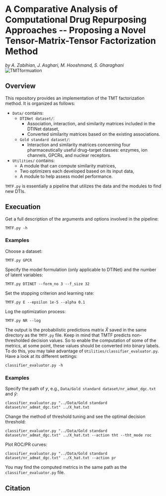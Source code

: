 # A Comparative Analysis of Computational Drug Repurposing Approaches -- Proposing a Novel Tensor-Matrix-Tensor Factorization Method
_by A. Zabihian, J. Asghari, M. Hooshmand, S. Gharaghani_
![TMTformuation](https://github.com/BioinformaticsIASBS/Tensor/assets/44480584/95ac4d24-cbd2-4a58-814b-8138546de82e)

## Overview
This repository provides an implementation of the TMT factorization method. It is organized as follows:
* `Data/` contains:
    * `DTINet dataset/`:
        * Association, interaction, and similarity matrices included in the DTINet dataset,
        * Converted similarity matrices based on the existing associations.
    * `Gold standard dataset/`:
        * Interaction and similarity matrices concerning four pharmaceutically useful drug–target classes: enzymes, ion channels, GPCRs, and nuclear receptors.
* `Utilities/` contains:
    * A module that can compute similarity matrices,
    * Two optimizers each developed based on its input data,
    * A module to help assess model performance. 

`TMTF.py` is essentially a pipeline that utilizes the data and the modules to find new DTIs.


## Execuation
Get a full description of the arguments and options involved in the pipeline:
```
TMTF.py -h
```
### Examples
Choose a dataset:
```
TMTF.py GPCR
```

Specify the model formulation (only applicable to DTINet) and the number of latent variables:
```
TMTF.py DTINET --form_no 3 --f_size 32
```

Set the stopping criterion and learning rate:
```
TMTF.py E --epsilon 1e-5 --alpha 0.1
```

Log the optimization process:
```
TMTF.py NR --log
```

The output is the probabilistic predictions matrix $\hat{X}$ saved in the same directory as the `TMTF.py` file. Keep in mind that TMTF predicts non-thresholded decision values. So to enable the computation of some of the metrics, at some point, these values should be converted into binary labels. To do this, you may take advantage of `Utilities/classifier_evaluator.py`.
Have a look at its different settings:
```
classifier_evaluator.py -h
```
### Examples
Specify the path of $y$, e.g., `Data/Gold standard dataset/nr_admat_dgc.txt` and $\hat{y}$:
```
classifier_evaluator.py "../Data/Gold standard dataset/nr_admat_dgc.txt" ../X_hat.txt
```

Change the method of threshold tuning and see the optimal decision threshold:
```
classifier_evaluator.py "../Data/Gold standard dataset/nr_admat_dgc.txt" ../X_hat.txt --action tht --tht_mode roc
```

Plot ROC/PR curves:
```
classifier_evaluator.py "../Data/Gold standard dataset/nr_admat_dgc.txt" ../X_hat.txt --action pr
```

You may find the computed metrics in the same path as the `classifier_evaluator.py` file.




## Citation
```
```